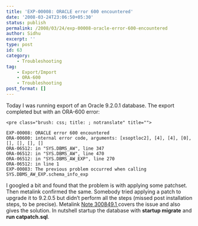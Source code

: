```yaml
---
title: 'EXP-00008: ORACLE error 600 encountered'
date: '2008-03-24T23:06:50+05:30'
status: publish
permalink: /2008/03/24/exp-00008-oracle-error-600-encountered
author: Sidhu
excerpt: ''
type: post
id: 63
category:
    - Troubleshooting
tag:
    - Export/Import
    - ORA-600
    - Troubleshooting
post_format: []
---
```

Today I was running export of an Oracle 9.2.0.1 database. The export completed but with an ORA-600 error:

```
<pre class="brush: css; title: ; notranslate" title="">

EXP-00008: ORACLE error 600 encountered
ORA-00600: internal error code, arguments: [xsoptloc2], [4], [4], [0], [], [], [], []
ORA-06512: in "SYS.DBMS_AW", line 347
ORA-06512: in "SYS.DBMS_AW", line 470
ORA-06512: in "SYS.DBMS_AW_EXP", line 270
ORA-06512: in line 1
EXP-00083: The previous problem occurred when calling SYS.DBMS_AW_EXP.schema_info_exp
```

I googled a bit and found that the problem is with applying some patchset. Then metalink confirmed the same. Somebody tried applying a patch to upgrade it to 9.2.0.5 but didn’t perform all the steps (missed post installation steps, to be precise). Metalink [Note 300849.1 ](https://metalink.oracle.com/metalink/plsql/f?p=130:14:3653505393918947609::::p14_database_id,p14_docid,p14_show_header,p14_show_help,p14_black_frame,p14_font:NOT,300849.1,1,1,1,helvetica)covers the issue and also gives the solution. In nutshell startup the database with **startup migrate** and **run catpatch.sql**.